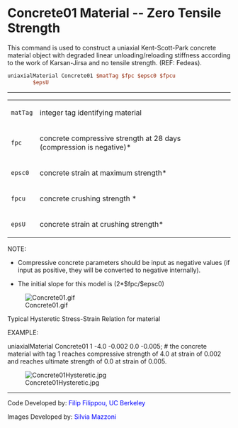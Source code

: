 # Concrete01 Material -- Zero Tensile Strength

<p>This command is used to construct a uniaxial Kent-Scott-Park concrete
material object with degraded linear unloading/reloading stiffness
according to the work of Karsan-Jirsa and no tensile strength. (REF:
Fedeas).</p>

```tcl
uniaxialMaterial Concrete01 $matTag $fpc $epsc0 $fpcu
        $epsU
```
<hr />
<table>
<tbody>
<tr class="odd">
<td><code class="parameter-table-variable">matTag</code></td>
<td><p>integer tag identifying material</p></td>
</tr>
<tr class="even">
<td><code class="parameter-table-variable">fpc</code></td>
<td><p>concrete compressive strength at 28 days (compression is
negative)*</p></td>
</tr>
<tr class="odd">
<td><code class="parameter-table-variable">epsc0</code></td>
<td><p>concrete strain at maximum strength*</p></td>
</tr>
<tr class="even">
<td><code class="parameter-table-variable">fpcu</code></td>
<td><p>concrete crushing strength *</p></td>
</tr>
<tr class="odd">
<td><code class="parameter-table-variable">epsU</code></td>
<td><p>concrete strain at crushing strength*</p></td>
</tr>
</tbody>
</table>
<p>NOTE:</p>
<ul>
<li>Compressive concrete parameters should be input as negative values
(if input as positive, they will be converted to negative
internally).</li>
</ul>
<ul>
<li>The initial slope for this model is (2*$fpc/$epsc0)</li>
</ul>
<figure>
<img src="/OpenSeesRT/contrib/static/Concrete01.gif" title="Concrete01.gif" alt="Concrete01.gif" />
<figcaption aria-hidden="true">Concrete01.gif</figcaption>
</figure>
<p>Typical Hysteretic Stress-Strain Relation for material</p>
<p>EXAMPLE:</p>
<p>uniaxialMaterial Concrete01 1 -4.0 -0.002 0.0 -0.005; # the concrete
material with tag 1 reaches compressive strength of 4.0 at strain of
0.002 and reaches ultimate strength of 0.0 at strain of 0.005.</p>
<figure>
<img src="/OpenSeesRT/contrib/static/Concrete01Hysteretic.jpg" title="Concrete01Hysteretic.jpg"
alt="Concrete01Hysteretic.jpg" />
<figcaption aria-hidden="true">Concrete01Hysteretic.jpg</figcaption>
</figure>
<hr />
<p>Code Developed by: <span style="color:blue"> Filip Filippou, UC
Berkeley </span></p>
<p>Images Developed by: <span style="color:blue"> Silvia Mazzoni
</span></p>
